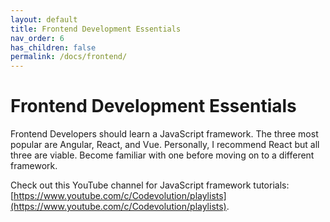 ```yaml
---
layout: default
title: Frontend Development Essentials
nav_order: 6
has_children: false
permalink: /docs/frontend/
---
```


# Frontend Development Essentials

Frontend Developers should learn a JavaScript framework. The three most popular are Angular, React, and Vue. Personally, I recommend React but all three are viable. Become familiar with one before moving on to a different framework.

Check out this YouTube channel for JavaScript framework tutorials: [https://www.youtube.com/c/Codevolution/playlists](https://www.youtube.com/c/Codevolution/playlists).